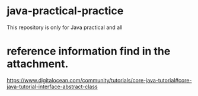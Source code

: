 # java-practical-practice
This repository is only for Java practical and all 


# reference information find in the attachment.
https://www.digitalocean.com/community/tutorials/core-java-tutorial#core-java-tutorial-interface-abstract-class


